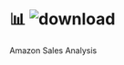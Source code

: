 # 📊 ![download](https://github.com/user-attachments/assets/6267edf3-08e4-4f1f-87e1-27cae4a95e79)
 Amazon Sales Analysis
